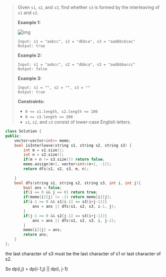 > Given `s1`, `s2`, and `s3`, find whether `s3` is formed by the interleaving of `s1` and `s2`.
>
>  
>
> **Example 1:**
>
> ![img](https://tva1.sinaimg.cn/large/007S8ZIlly1gj6op29drnj30fl05n3z2.jpg)
>
> ```
> Input: s1 = "aabcc", s2 = "dbbca", s3 = "aadbbcbcac"
> Output: true
> ```
>
> **Example 2:**
>
> ```
> Input: s1 = "aabcc", s2 = "dbbca", s3 = "aadbbbaccc"
> Output: false
> ```
>
> **Example 3:**
>
> ```
> Input: s1 = "", s2 = "", s3 = ""
> Output: true
> ```
>
>  
>
> **Constraints:**
>
> - `0 <= s1.length, s2.length <= 100`
> - `0 <= s3.length <= 200`
> - `s1`, `s2`, and `s3` consist of lower-case English letters.

```cpp
class Solution {
public:
    vector<vector<int>> memo;
    bool isInterleave(string s1, string s2, string s3) {
        int m = s1.size();
        int n = s2.size();
        if(m + n != s3.size()) return false;
        memo.assign(m+1, vector<int>(n+1, -1));
        return dfs(s1, s2, s3, m, n);
        
    }
    bool dfs(string s1, string s2, string s3, int i, int j){
        bool ans = false;
        if(i == 0 && j == 0) return true;
        if(memo[i][j] != -1) return memo[i][j];
        if(i-1 >= 0 && s1[i-1] == s3[i+j-1]){
            ans = ans || dfs(s1, s2, s3, i-1, j);
        }
        if(j-1 >= 0 && s2[j-1] == s3[i+j-1]){
            ans = ans || dfs(s1, s2, s3, i, j-1);
        }
        memo[i][j] = ans;
        return ans;
    }
};
```

the last character of s3 must be the last character of s1 or last character of s2.

So dp(i,j) = dp(i-1,j) || dp(i, j-1)